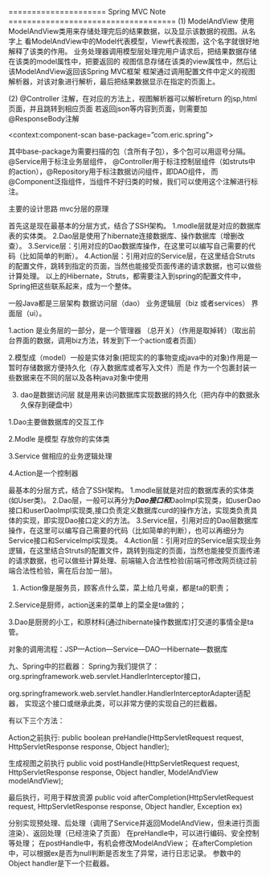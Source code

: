 =====================   Spring MVC Note ====================================
(1) ModelAndView
使用ModelAndView类用来存储处理完后的结果数据，以及显示该数据的视图。从名字上
看ModelAndView中的Model代表模型，View代表视图，这个名字就很好地解释了该类的作用。
业务处理器调用模型层处理完用户请求后，把结果数据存储在该类的model属性中，把要返回的
视图信息存储在该类的view属性中，然后让该ModelAndView返回该Spring MVC框架
框架通过调用配置文件中定义的视图解析器，对该对象进行解析，最后把结果数据显示在指定的页面上。

(2)
@Controller 注解，在对应的方法上，视图解析器可以解析return 的jsp,html页面，并且跳转到相应页面
若返回json等内容到页面，则需要加@ResponseBody注解

<context:component-scan base-package=”com.eric.spring”>

其中base-package为需要扫描的包（含所有子包），多个包可以用逗号分隔。@Service用于标注业务层组件，
@Controller用于标注控制层组件（如struts中的action），@Repository用于标注数据访问组件，即DAO组件，
而@Component泛指组件，当组件不好归类的时候，我们可以使用这个注解进行标注。



主要的设计思路
mvc分层的原理

首先这是现在最基本的分层方式，结合了SSH架构。
1.modle层就是对应的数据库表的实体类。
2.Dao层是使用了hibernate连接数据库、操作数据库（增删改查）。
3.Service层：引用对应的Dao数据库操作，在这里可以编写自己需要的代码（比如简单的判断）。
4.Action层：引用对应的Service层，在这里结合Struts的配置文件，跳转到指定的页面，当然也能接受页面传递的请求数据，也可以做些计算处理。
以上的Hibernate，Struts，都需要注入到spring的配置文件中，Spring把这些联系起来，成为一个整体。

一般Java都是三层架构 数据访问层（dao） 业务逻辑层（biz 或者services） 界面层（ui）。

1.action 是业务层的一部分，是一个管理器 （总开关）（作用是取掉转）（取出前台界面的数据，调用biz方法，转发到下一个action或者页面）

2.模型成（model）一般是实体对象(把现实的的事物变成java中的对象)作用是一暂时存储数据方便持久化（存入数据库或者写入文件）而是 作为一个包裹封装一些数据来在不同的层以及各种java对象中使用

3.  dao是数据访问层 就是用来访问数据库实现数据的持久化（把内存中的数据永久保存到硬盘中）



1.Dao主要做数据库的交互工作

2.Modle 是模型 存放你的实体类

3.Service 做相应的业务逻辑处理

4.Action是一个控制器

最基本的分层方式，结合了SSH架构。
1.modle层就是对应的数据库表的实体类(如User类)。
2.Dao层，一般可以再分为***Dao接口和***DaoImpl实现类，如userDao接口和userDaoImpl实现类,接口负责定义数据库curd的操作方法，实现类负责具体的实现，即实现Dao接口定义的方法。
3.Service层，引用对应的Dao层数据库操作，在这里可以编写自己需要的代码（比如简单的判断），也可以再细分为Service接口和ServiceImpl实现类。
4.Action层：引用对应的Service层实现业务逻辑，在这里结合Struts的配置文件，跳转到指定的页面，当然也能接受页面传递的请求数据，也可以做些计算处理、前端输入合法性检验(前端可修改网页绕过前端合法性检验，需在后台加一层)。



1. Action像是服务员，顾客点什么菜，菜上给几号桌，都是ta的职责；

2.Service是厨师，action送来的菜单上的菜全是ta做的；

3.Dao是厨房的小工，和原材料(通过hibernate操作数据库)打交道的事情全是ta管。



   对象的调用流程：JSP—Action—Service—DAO—Hibernate—数据库


   九、Spring中的拦截器：
   Spring为我们提供了：
   org.springframework.web.servlet.HandlerInterceptor接口，

   org.springframework.web.servlet.handler.HandlerInterceptorAdapter适配器，
   实现这个接口或继承此类，可以非常方便的实现自己的拦截器。

   有以下三个方法：

   Action之前执行:
    public boolean preHandle(HttpServletRequest request,
      HttpServletResponse response, Object handler);

   生成视图之前执行
    public void postHandle(HttpServletRequest request,
      HttpServletResponse response, Object handler,
      ModelAndView modelAndView);

   最后执行，可用于释放资源
    public void afterCompletion(HttpServletRequest request,
      HttpServletResponse response, Object handler, Exception ex)


   分别实现预处理、后处理（调用了Service并返回ModelAndView，但未进行页面渲染）、返回处理（已经渲染了页面）
   在preHandle中，可以进行编码、安全控制等处理；
   在postHandle中，有机会修改ModelAndView；
   在afterCompletion中，可以根据ex是否为null判断是否发生了异常，进行日志记录。
   参数中的Object handler是下一个拦截器。
